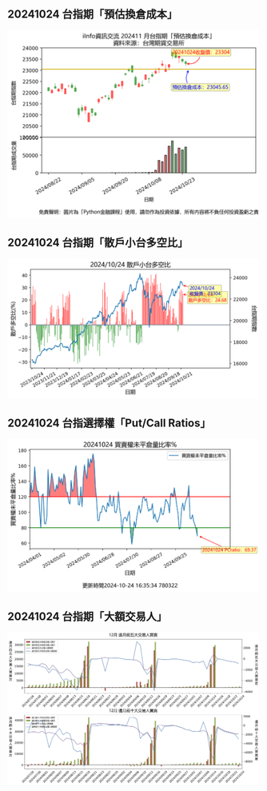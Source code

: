 ## 20241024 台指期「預估換倉成本」
![](images/txfcost.png)

## 20241024 台指期「散戶小台多空比」
![](images/bbiri.png)

## 20241024 台指選擇權「Put/Call Ratios」
![](images/pcratio.png)

## 20241024 台指期「大額交易人」
![](images/blocktrade.png)


